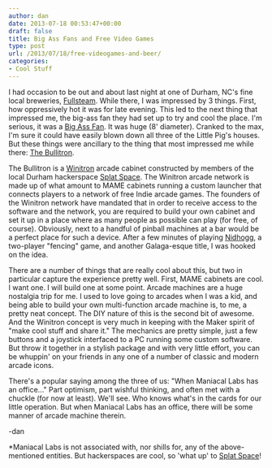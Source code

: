 ```yaml
---
author: dan
date: 2013-07-18 00:53:47+00:00
draft: false
title: Big Ass Fans and Free Video Games
type: post
url: /2013/07/18/free-videogames-and-beer/
categories:
- Cool Stuff
---
```


I had occasion to be out and about last night at one of Durham, NC's fine local breweries, [Fullsteam](http://www.fullsteam.ag/). While there, I was impressed by 3 things. First, how oppressively hot it was for late evening. This led to the next thing that impressed me, the big-ass fan they had set up to try and cool the place. I'm serious, it was a [Big Ass Fan](http://www.bigassfans.com//product/airgo-all-terrain/). It was huge (8' diameter). Cranked to the max, I'm sure it could have easily blown down all three of the Little Pig's houses. But these things were ancillary to the thing that most impressed me while there: [The Bullitron](http://splatspace.org/2012/05/bullitron-part-1/).

The Bullitron is a [Winitron](http://winnitron.ca/about) arcade cabinet constructed by members of the local Durham hackerspace [Splat Space](http://splatspace.org/). The Winitron arcade network is made up of what amount to MAME cabinets running a custom launcher that connects players to a network of free Indie arcade games. The founders of the Winitron network have mandated that in order to receive access to the software and the network, you are required to build your own cabinet and set it up in a place where as many people as possible can play (for free, of course). Obviously, next to a handful of pinball machines at a bar would be a perfect place for such a device. After a few minutes of playing [Nidhogg](http://winnitron.ca/games/), a two-player "fencing" game, and another Galaga-esque title, I was hooked on the idea.

There are a number of things that are really cool about this, but two in particular capture the experience pretty well. First, MAME cabinets are cool. I want one. I will build one at some point. Arcade machines are a huge nostalgia trip for me. I used to love going to arcades when I was a kid, and being able to build your own multi-function arcade machine is, to me, a pretty neat concept. The DIY nature of this is the second bit of awesome. And the Winitron concept is very much in keeping with the Maker spirit of "make cool stuff and share it." The mechanics are pretty simple, just a few buttons and a joystick interfaced to a PC running some custom software. But throw it together in a stylish package and with very little effort, you can be whuppin' on your friends in any one of a number of classic and modern arcade icons.

There's a popular saying among the three of us: "When Maniacal Labs has an office..." Part optimism, part wishful thinking, and often met with a chuckle (for now at least). We'll see. Who knows what's in the cards for our little operation. But when Maniacal Labs has an office, there will be some manner of arcade machine therein.

-dan

*Maniacal Labs is not associated with, nor shills for, any of the above-mentioned entities. But hackerspaces are cool, so 'what up' to [Splat Space](http://splatspace.org/)!
